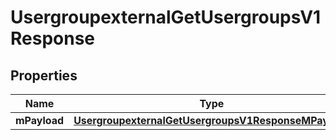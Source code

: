 
# UsergroupexternalGetUsergroupsV1Response

## Properties
| Name | Type | Description | Notes |
| ------------ | ------------- | ------------- | ------------- |
| **mPayload** | [**UsergroupexternalGetUsergroupsV1ResponseMPayload**](UsergroupexternalGetUsergroupsV1ResponseMPayload.md) |  |  |



